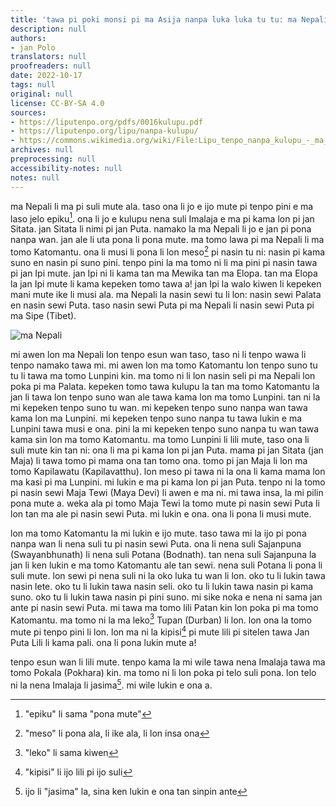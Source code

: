 ```yaml
---
title: 'tawa pi poki monsi pi ma Asija nanpa luka luka tu tu: ma Nepali'
description: null
authors:
- jan Polo
translators: null
proofreaders: null
date: 2022-10-17
tags: null
original: null
license: CC-BY-SA 4.0
sources:
- https://liputenpo.org/pdfs/0016kulupu.pdf
- https://liputenpo.org/lipu/nanpa-kulupu/
- https://commons.wikimedia.org/wiki/File:Lipu_tenpo_nanpa_kulupu_-_ma_Nepali.png
archives: null
preprocessing: null
accessibility-notes: null
notes: null
---
```


ma Nepali li ma pi suli mute ala. taso ona li jo e ijo mute pi tenpo pini e ma laso jelo epiku[^1]. ona li jo e kulupu nena suli Imalaja e ma pi kama lon pi jan Sitata. jan Sitata li nimi pi jan Puta. namako la ma Nepali li jo e jan pi pona nanpa wan. jan ale li uta pona li pona mute. ma tomo lawa pi ma Nepali li ma tomo Katomantu. ona li musi li pona li lon meso[^2] pi nasin tu ni: nasin pi kama suno en nasin pi suno pini. tenpo pini la ma tomo ni li ma pini pi nasin tawa pi jan Ipi mute. jan Ipi ni li kama tan ma Mewika tan ma Elopa. tan ma Elopa la jan Ipi mute li kama kepeken tomo tawa a! jan Ipi la walo kiwen li kepeken mani mute ike li musi ala. ma Nepali la nasin sewi tu li lon: nasin sewi Palata en nasin sewi Puta. taso nasin sewi Puta pi ma Nepali li nasin sewi Puta pi ma Sipe (Tibet).

[^1]: "epiku" li sama "pona mute"
[^2]: "meso" li pona ala, li ike ala, li lon insa ona

![ma Nepali](https://upload.wikimedia.org/wikipedia/commons/8/82/Lipu_tenpo_nanpa_kulupu_-_ma_Nepali.png)

mi awen lon ma Nepali lon tenpo esun wan taso, taso ni li tenpo wawa li tenpo namako tawa mi. mi awen lon ma tomo Katomantu lon tenpo suno tu tu li tawa ma tomo Lunpini kin. ma tomo ni li lon nasin seli pi ma Nepali lon poka pi ma Palata. kepeken tomo tawa kulupu la tan ma tomo Katomantu la jan li tawa lon tenpo suno wan ale tawa kama lon ma tomo Lunpini. tan ni la mi kepeken tenpo suno tu wan. mi kepeken tenpo suno nanpa wan tawa kama lon ma Lunpini. mi kepeken tenpo suno nanpa tu tawa lukin e ma Lunpini tawa musi e ona. pini la mi kepeken tenpo suno nanpa tu wan tawa kama sin lon ma tomo Katomantu. ma tomo Lunpini li lili mute, taso ona li suli mute kin tan ni: ona li ma pi kama lon pi jan Puta. mama pi jan Sitata (jan Maja) li tawa tomo pi mama ona tan tomo ona. tomo pi jan Maja li lon ma tomo Kapilawatu (Kapilavatthu). lon meso pi tawa ni la ona li kama mama lon ma kasi pi ma Lunpini. mi lukin e ma pi kama lon pi jan Puta. tenpo ni la tomo pi nasin sewi Maja Tewi (Maya Devi) li awen e ma ni. mi tawa insa, la mi pilin pona mute a. weka ala pi tomo Maja Tewi la tomo mute pi nasin sewi Puta li lon tan ma ale pi nasin sewi Puta. mi lukin e ona. ona li pona li musi mute.

lon ma tomo Katomantu la mi lukin e ijo mute. taso tawa mi la ijo pi pona nanpa wan li nena suli tu pi nasin sewi Puta. ona li nena suli Sajanpuna (Swayanbhunath) li nena suli Potana (Bodnath). tan nena suli Sajanpuna la jan li ken lukin e ma tomo Katomantu ale tan sewi. nena suli Potana li pona li suli mute. lon sewi pi nena suli ni la oko luka tu wan li lon. oko tu li lukin tawa nasin lete. oko tu li lukin tawa nasin seli. oko tu li lukin tawa nasin pi kama suno. oko tu li lukin tawa nasin pi pini suno. mi sike noka e nena ni sama jan ante pi nasin sewi Puta. mi tawa ma tomo lili Patan kin lon poka pi ma tomo Katomantu. ma tomo ni la ma leko[^3] Tupan (Durban) li lon. lon ona la tomo mute pi tenpo pini li lon. lon ma ni la kipisi[^4] pi mute lili pi sitelen tawa Jan Puta Lili li kama pali. ona li pona lukin mute a!

tenpo esun wan li lili mute. tenpo kama la mi wile tawa nena Imalaja tawa ma tomo Pokala (Pokhara) kin. ma tomo ni li lon poka pi telo suli pona. lon telo ni la nena Imalaja li jasima[^5]. mi wile lukin e ona a.

[^3]: "leko" li sama kiwen
[^4]: "kipisi" li ijo lili pi ijo suli
[^5]: ijo li "jasima" la, sina ken lukin e ona tan sinpin ante